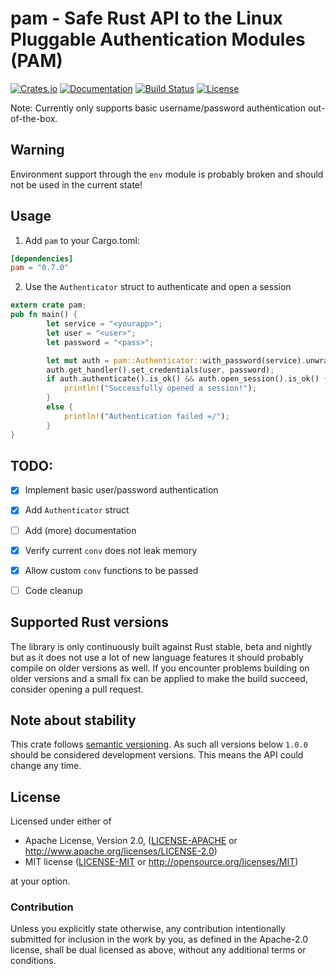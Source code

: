 # pam - Safe Rust API to the Linux Pluggable Authentication Modules (PAM)

[![Crates.io](https://img.shields.io/crates/v/pam.svg)](https://crates.io/crates/pam)
[![Documentation](https://docs.rs/pam/badge.svg)](https://docs.rs/pam/)
[![Build Status](https://dev.azure.com/1wilkens/ci/_apis/build/status/pam?branchName=master)](https://dev.azure.com/1wilkens/ci/_build/latest?definitionId=2&branchName=master)
[![License](https://img.shields.io/crates/l/pam.svg?branch=master)](https://travis-ci.org/1wilkens/pam)

Note: Currently only supports basic username/password authentication out-of-the-box.


## Warning
Environment support through the `env` module is probably broken and should not be used in the current state!


## Usage
1. Add `pam` to your Cargo.toml:
```toml
[dependencies]
pam = "0.7.0"
```
2. Use the `Authenticator` struct to authenticate and open a session
```rust
extern crate pam;
pub fn main() {
        let service = "<yourapp>";
        let user = "<user>";
        let password = "<pass>";

        let mut auth = pam::Authenticator::with_password(service).unwrap();
        auth.get_handler().set_credentials(user, password);
        if auth.authenticate().is_ok() && auth.open_session().is_ok() {
            println!("Successfully opened a session!");
        }
        else {
            println!("Authentication failed =/");
        }
}
```


## TODO:
  - [x] Implement basic user/password authentication
  - [x] Add `Authenticator` struct
  - [ ] Add (more) documentation
  - [x] Verify current `conv` does not leak memory
  - [x] Allow custom `conv` functions to be passed
  - [ ] Code cleanup


## Supported Rust versions
The library is only continuously built against Rust stable, beta and nightly but as it does not use a lot of new language features it should probably compile on older versions as well.
If you encounter problems building on older versions and a small fix can be applied to make the build succeed, consider opening a pull request.


## Note about stability
This crate follows [semantic versioning](http://semver.org). As such all versions below `1.0.0` should be
considered development versions. This means the API could change any time.


## License

Licensed under either of

 * Apache License, Version 2.0, ([LICENSE-APACHE](LICENSE-APACHE) or http://www.apache.org/licenses/LICENSE-2.0)
 * MIT license ([LICENSE-MIT](LICENSE-MIT) or http://opensource.org/licenses/MIT)

at your option.

### Contribution

Unless you explicitly state otherwise, any contribution intentionally
submitted for inclusion in the work by you, as defined in the Apache-2.0
license, shall be dual licensed as above, without any additional terms or
conditions.
